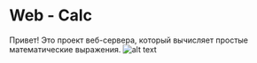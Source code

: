 # Web - Calc
Привет! Это проект веб-сервера, который вычисляет простые математические выражения.
![alt text](https://file%2B.vscode-resource.vscode-cdn.net/Users/anton/Desktop/Calculator_App/Screenshot%202024-12-19%20at%2014.39.46.png?version%3D1734609874169)